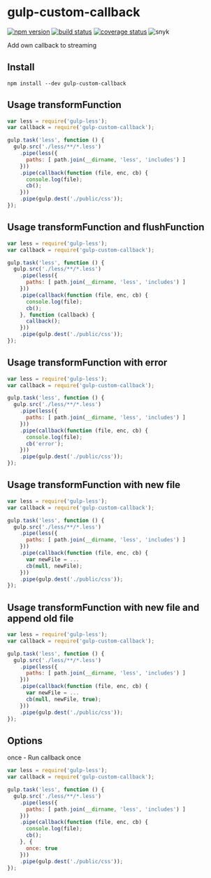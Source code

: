 gulp-custom-callback
=============

[![npm version](https://badge.fury.io/js/gulp-custom-callback.svg)](https://www.npmjs.com/package/gulp-custom-callback)
[![build status](https://github.com/Tiross/gulp-custom-callback/actions/workflows/build.yml/badge.svg)](https://github.com/Tiross/gulp-custom-callback/actions/workflows/build.yml)
[![coverage status](https://coveralls.io/repos/github/Tiross/gulp-custom-callback/badge.svg?branch=master)](https://coveralls.io/github/Tiross/gulp-custom-callback?branch=master)
![snyk](https://snyk-widget.herokuapp.com/badge/npm/gulp-custom-callback/badge.svg)

Add own callback to streaming

## Install

```
npm install --dev gulp-custom-callback
```

## Usage transformFunction
```javascript
var less = require('gulp-less');
var callback = require('gulp-custom-callback');

gulp.task('less', function () {
  gulp.src('./less/**/*.less')
    .pipe(less({
      paths: [ path.join(__dirname, 'less', 'includes') ]
    }))
    .pipe(callback(function (file, enc, cb) {
      console.log(file);
      cb();
    }))
    .pipe(gulp.dest('./public/css'));
});
```

## Usage transformFunction and flushFunction
```javascript
var less = require('gulp-less');
var callback = require('gulp-custom-callback');

gulp.task('less', function () {
  gulp.src('./less/**/*.less')
    .pipe(less({
      paths: [ path.join(__dirname, 'less', 'includes') ]
    }))
    .pipe(callback(function (file, enc, cb) {
      console.log(file);
      cb();
    }, function (callback) {
      callback();
    }))
    .pipe(gulp.dest('./public/css'));
});
```

## Usage transformFunction with error
```javascript
var less = require('gulp-less');
var callback = require('gulp-custom-callback');

gulp.task('less', function () {
  gulp.src('./less/**/*.less')
    .pipe(less({
      paths: [ path.join(__dirname, 'less', 'includes') ]
    }))
    .pipe(callback(function (file, enc, cb) {
      console.log(file);
      cb('error');
    }))
    .pipe(gulp.dest('./public/css'));
});
```

## Usage transformFunction with new file
```javascript
var less = require('gulp-less');
var callback = require('gulp-custom-callback');

gulp.task('less', function () {
  gulp.src('./less/**/*.less')
    .pipe(less({
      paths: [ path.join(__dirname, 'less', 'includes') ]
    }))
    .pipe(callback(function (file, enc, cb) {
      var newFile = ...
      cb(null, newFile);
    }))
    .pipe(gulp.dest('./public/css'));
});
```

## Usage transformFunction with new file and append old file
```javascript
var less = require('gulp-less');
var callback = require('gulp-custom-callback');

gulp.task('less', function () {
  gulp.src('./less/**/*.less')
    .pipe(less({
      paths: [ path.join(__dirname, 'less', 'includes') ]
    }))
    .pipe(callback(function (file, enc, cb) {
      var newFile = ...
      cb(null, newFile, true);
    }))
    .pipe(gulp.dest('./public/css'));
});
```

## Options

once - Run callback once
```javascript
var less = require('gulp-less');
var callback = require('gulp-custom-callback');

gulp.task('less', function () {
  gulp.src('./less/**/*.less')
    .pipe(less({
      paths: [ path.join(__dirname, 'less', 'includes') ]
    }))
    .pipe(callback(function (file, enc, cb) {
      console.log(file);
      cb();
    }, {
      once: true
    }))
    .pipe(gulp.dest('./public/css'));
});
```
